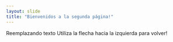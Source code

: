 ```yaml
---
layout: slide
title: "Bienvenidos a la segunda página!"
---
```

Reemplazando texto
Utiliza la flecha hacia la izquierda para volver!
